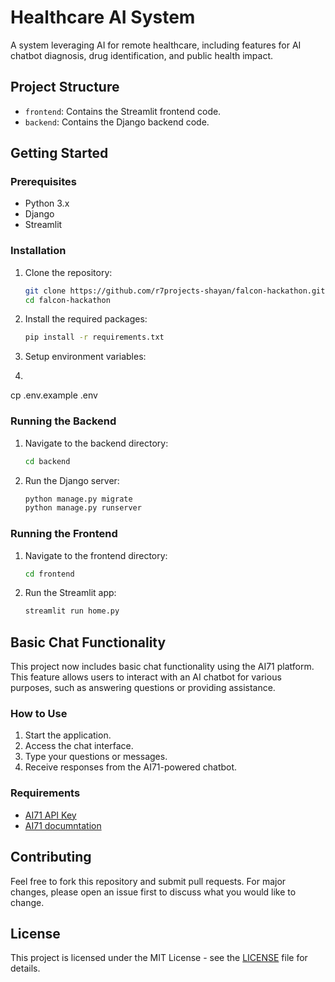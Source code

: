 # Healthcare AI System

A system leveraging AI for remote healthcare, including features for AI chatbot diagnosis, drug identification, and public health impact.

## Project Structure

- `frontend`: Contains the Streamlit frontend code.
- `backend`: Contains the Django backend code.

## Getting Started

### Prerequisites

- Python 3.x
- Django
- Streamlit

### Installation

1. Clone the repository:
    ```bash
    git clone https://github.com/r7projects-shayan/falcon-hackathon.git
    cd falcon-hackathon
    ```

2. Install the required packages:
    ```bash
    pip install -r requirements.txt
    ```

3. Setup environment variables:
4. ```bash
cp .env.example .env

### Running the Backend

1. Navigate to the backend directory:
    ```bash
    cd backend
    ```

2. Run the Django server:
    ```bash
    python manage.py migrate
    python manage.py runserver
    ```

### Running the Frontend

1. Navigate to the frontend directory:
    ```bash
    cd frontend
    ```

2. Run the Streamlit app:
    ```bash
    streamlit run home.py
    ```
    
## Basic Chat Functionality

This project now includes basic chat functionality using the AI71 platform. This feature allows users to interact with an AI chatbot for various purposes, such as answering questions or providing assistance.

### How to Use

1. Start the application.
2. Access the chat interface.
3. Type your questions or messages.
4. Receive responses from the AI71-powered chatbot.

### Requirements

- [AI71 API Key](https://marketplace.ai71.ai/api-keys)
- [AI71 documntation](https://marketplace.ai71.ai/documentation)

## Contributing

Feel free to fork this repository and submit pull requests. For major changes, please open an issue first to discuss what you would like to change.

## License

This project is licensed under the MIT License - see the [LICENSE](LICENSE) file for details.
